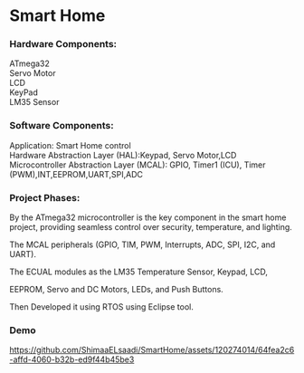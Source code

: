 # Smart Home
<h3>Hardware Components:</h3>
ATmega32<br>
Servo Motor<br>
LCD<br>
KeyPad<br>
LM35 Sensor<br>

<h3>Software Components:</h3>
Application: Smart Home control <br>
Hardware Abstraction Layer (HAL):Keypad, Servo Motor,LCD <br>
Microcontroller Abstraction Layer (MCAL): GPIO, Timer1 (ICU), Timer (PWM),INT,EEPROM,UART,SPI,ADC <br>

<h3>Project Phases:</h3>
By the ATmega32 microcontroller is the key component in the smart home project, providing seamless control over security, temperature, and lighting.

The MCAL peripherals (GPIO, TIM, PWM, Interrupts, ADC, SPI, I2C, and UART).

The ECUAL modules as the LM35 Temperature Sensor, Keypad, LCD,

EEPROM, Servo and DC Motors, LEDs, and Push Buttons.

Then Developed it using RTOS using Eclipse tool.

<h3>Demo</h3>


https://github.com/ShimaaELsaadi/SmartHome/assets/120274014/64fea2c6-affd-4060-b32b-ed9f44b45be3

